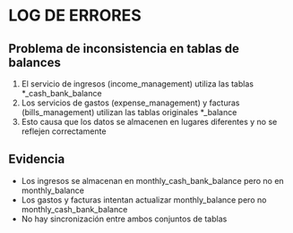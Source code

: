 # LOG DE ERRORES

## Problema de inconsistencia en tablas de balances

1. El servicio de ingresos (income_management) utiliza las tablas *_cash_bank_balance
2. Los servicios de gastos (expense_management) y facturas (bills_management) utilizan las tablas originales *_balance
3. Esto causa que los datos se almacenen en lugares diferentes y no se reflejen correctamente

## Evidencia

- Los ingresos se almacenan en monthly_cash_bank_balance pero no en monthly_balance
- Los gastos y facturas intentan actualizar monthly_balance pero no monthly_cash_bank_balance
- No hay sincronización entre ambos conjuntos de tablas
